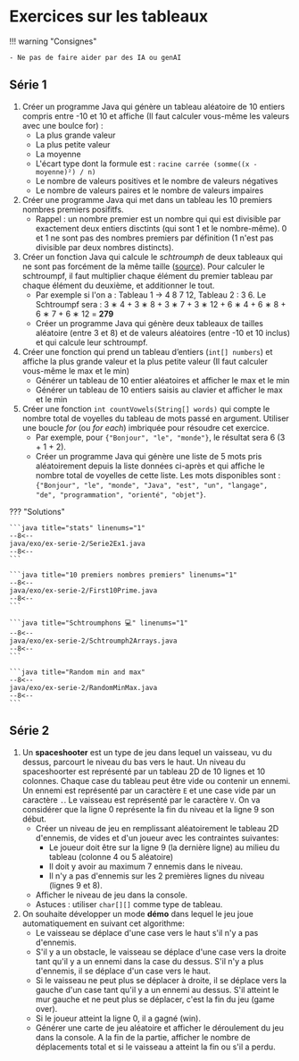 # Exercices sur les tableaux

!!! warning "Consignes"

    - Ne pas de faire aider par des IA ou genAI

## Série 1

1. Créer un programme Java qui génère un tableau aléatoire de 10 entiers compris entre -10 et 10 et affiche (Il faut calculer vous-même les valeurs avec une boulce for) :
    - La plus grande valeur
    - La plus petite valeur
    - La moyenne
    - L'écart type dont la formule est : `racine carrée (somme((x - moyenne)²) / n)`
    - Le nombre de valeurs positives et le nombre de valeurs négatives
    - Le nombre de valeurs paires et le nombre de valeurs impaires
1. Créer une programme Java qui met dans un tableau les 10 premiers nombres premiers posifitfs.
    - Rappel : un nombre premier est un nombre qui qui est divisible par exactement deux entiers disctints (qui sont 1 et le nombre-même). 0 et 1 ne sont pas des nombres premiers par définition (1 n'est pas divisible par deux nombres distincts).
1. Créer un fonction Java qui calcule le *schtroumph* de deux tableaux qui ne sont pas forcément de la même taille ([source](https://laure.gonnord.org/pro/teaching/AlgoProg1011_IMA/quick1_2010_corr.pdf)). Pour calculer le schtroumpf, il faut multiplier chaque élément du premier tableau par chaque élément du deuxième, et additionner le tout.
    - Par exemple si l'on a : Tableau 1 -> 4 8 7 12, Tableau 2 : 3 6. Le Schtroumpf sera : 3 ∗ 4 + 3 ∗ 8 + 3 ∗ 7 + 3 ∗ 12 + 6 ∗ 4 + 6 ∗ 8 + 6 ∗ 7 + 6 ∗ 12 = **279**
    - Créer un programme Java qui génère deux tableaux de tailles aléatoire (entre 3 et 8) et de valeurs aléatoires (entre -10 et 10 inclus)  et qui calcule leur schtroumpf.
1. Créer une fonction qui prend un tableau d’entiers (`int[] numbers`) et affiche la plus grande valeur et la plus petite valeur (Il faut calculer vous-même le max et le min)
    - Générer un tableau de 10 entier aléatoires et afficher le max et le min
    - Générer un tableau de 10 entiers saisis au clavier et afficher le max et le min
1. Créer une fonction `int countVowels(String[] words)` qui compte le nombre total de voyelles du tableau de mots passé en argument. Utiliser une boucle *for* (ou *for each*) imbriquée pour résoudre cet exercice.
    - Par exemple, pour `{"Bonjour", "le", "monde"}`, le résultat sera 6 (3 + 1 + 2).
    - Créer un programme Java qui génère une liste de 5 mots pris aléatoirement depuis la liste données ci-après et qui affiche le nombre total de voyelles de cette liste. Les mots disponibles sont : `{"Bonjour", "le", "monde", "Java", "est", "un", "langage", "de", "programmation", "orienté", "objet"}`.

??? "Solutions"

    ```java title="stats" linenums="1"
    --8<--
    java/exo/ex-serie-2/Serie2Ex1.java
    --8<--
    ```

    ```java title="10 premiers nombres premiers" linenums="1"
    --8<--
    java/exo/ex-serie-2/First10Prime.java
    --8<--
    ```

    ```java title="Schtroumphons 💻" linenums="1"
    --8<--
    java/exo/ex-serie-2/Schtroumph2Arrays.java
    --8<--
    ```

    ```java title="Random min and max"
    --8<--
    java/exo/ex-serie-2/RandomMinMax.java
    --8<--
    ```

## Série 2

1. Un **spaceshooter** est un type de jeu dans lequel un vaisseau, vu du dessus, parcourt le niveau du bas vers le haut. Un niveau du spaceshoorter est représenté par un tableau 2D de 10 lignes et 10 colonnes. Chaque case du tableau peut être vide ou contenir un ennemi. Un ennemi est représenté par un caractère `E` et une case vide par un caractère `.`. Le vaisseau est représenté par le caractère `V`. On va considérer que la ligne 0 représente la fin du niveau et la ligne 9 son début.
    - Créer un niveau de jeu en remplissant aléatoirement le tableau 2D d'ennemis, de vides et d'un joueur avec les contraintes suivantes:
        - Le joueur doit être sur la ligne 9 (la dernière ligne) au milieu du tableau (colonne 4 ou 5 aléatoire)
        - Il doit y avoir au maximum 7 ennemis dans le niveau.
        - Il n'y a pas d'ennemis sur les 2 premières lignes du niveau (lignes 9 et 8).
    - Afficher le niveau de jeu dans la console.
    - Astuces : utiliser `char[][]` comme type de tableau.
1. On souhaite développer un mode **démo** dans lequel le jeu joue automatiquement en suivant cet algorithme:
    - Le vaisseau se déplace d'une case vers le haut s'il n'y a pas d'ennemis.
    - S'il y a un obstacle, le vaisseau se déplace d'une case vers la droite tant qu'il y a un ennemi dans la case du dessus. S'il n'y a plus d'ennemis, il se déplace d'un case vers le haut.
    - Si le vaisseau ne peut plus se déplacer à droite, il se déplace vers la gauche d'un case tant qu'il y a un ennemi au dessus. S'il atteint le mur gauche et ne peut plus se déplacer, c'est la fin du jeu (game over).
    - Si le joueur atteint la ligne 0, il a gagné (win).
    - Générer une carte de jeu aléatoire et afficher le déroulement du jeu dans la console. A la fin de la partie, afficher le nombre de déplacements total et si le vaisseau a atteint la fin ou s'il a perdu.
